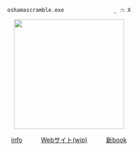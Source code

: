 <p align="center">
  <code>oshamascramble.exe ⠀ ⠀ ⠀⠀ ⠀  ⠀⠀⠀_⠀❐⠀X</code>
</p>
<p align="center">
<img src="https://files.catbox.moe/c7uann.png" width="250px">
</p>
<p align="center">
  <a href="https://bundlrs.cc/oshama">info</a> ⠀ ⠀⠀
  <a href="https://oshamascramble.github.io/">Webサイト(wip)</a>⠀  ⠀ ⠀
  <a href="https://miku.atabook.org/">新book</a>
<p>
